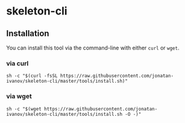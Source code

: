 # skeleton-cli

## Installation

You can install this tool via the command-line with either `curl` or `wget`.

### via curl

```shell
sh -c "$(curl -fsSL https://raw.githubusercontent.com/jonatan-ivanov/skeleton-cli/master/tools/install.sh)"
```

### via wget

```shell
sh -c "$(wget https://raw.githubusercontent.com/jonatan-ivanov/skeleton-cli/master/tools/install.sh -O -)"
```
